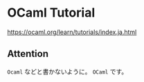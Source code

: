 # OCaml Tutorial

https://ocaml.org/learn/tutorials/index.ja.html

## Attention

`Ocaml` などと書かないように。 `OCaml` です。
